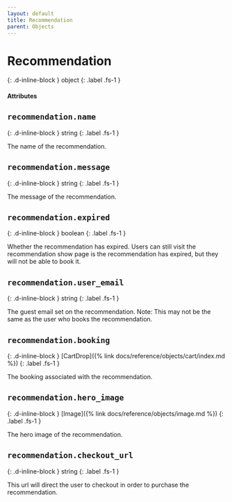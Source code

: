 ```yaml
---
layout: default
title: Recommendation
parent: Objects
---
```


# Recommendation
{: .d-inline-block }
object
{: .label .fs-1 }

#### Attributes

## `recommendation.name`
{: .d-inline-block }
string
{: .label .fs-1 }

The name of the recommendation.

## `recommendation.message`
{: .d-inline-block }
string
{: .label .fs-1 }

The message of the recommendation.

## `recommendation.expired`
{: .d-inline-block }
boolean
{: .label .fs-1 }

Whether the recommendation has expired.
Users can still visit the recommendation show page is the recommendation has expired, but they will not be able to book it.

## `recommendation.user_email`
{: .d-inline-block }
string
{: .label .fs-1 }

The guest email set on the recommendation.
Note: This may not be the same as the user who books the recommendation.

## `recommendation.booking`
{: .d-inline-block }
[CartDrop]({% link docs/reference/objects/cart/index.md %})
{: .label .fs-1 }

The booking associated with the recommendation.

## `recommendation.hero_image`
{: .d-inline-block }
[Image]({% link docs/reference/objects/image.md %})
{: .label .fs-1 }

The hero image of the recommendation.

## `recommendation.checkout_url`
{: .d-inline-block }
string
{: .label .fs-1 }

This url will direct the user to checkout in order to purchase the recommendation.
